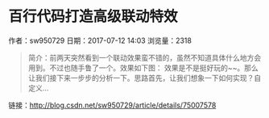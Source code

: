 # 百行代码打造高级联动特效
作者：sw950729
日期：2017-07-12 14:03
浏览量：2318
> 简介：前两天突然看到一个联动效果蛮不错的，虽然不知道具体什么地方会用到。不过也随手鲁了一个。效果如下图： 
效果是不是挺好玩的~~。那么让我们接下来一步步的分析一下。思路首先，让我们想象一下如何实现？自定义...

 链接：http://blog.csdn.net/sw950729/article/details/75007578
